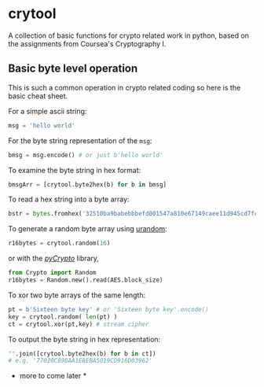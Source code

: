 # crytool

A collection of basic functions for crypto related work in python, based on the assignments from Coursea's Cryptography I.

## Basic byte level operation

This is such a common operation in crypto related coding so here is the basic cheat sheet.

For a simple ascii string:
```python
msg = 'hello world'
```
For the byte string representation of the `msg`:
```python
bmsg = msg.encode() # or just b'hello world'
```

To examine the byte string in hex format:
```python
bmsgArr = [crytool.byte2hex(b) for b in bmsg]
```

To read a hex string into a byte array:
```python
bstr = bytes.fromhex('32510ba9babebbbefd001547a810e67149caee11d945cd7fc81a05e9f85aac650e9052ba6a8cd8257bf14d13e6f0a803b54fde9e77472dbff89d71b57bddef121336cb85ccb8f3315f4b52e301d16e9f52f904')
```
To generate a random byte array using [urandom](https://www.2uo.de/myths-about-urandom/):
```python
r16bytes = crytool.random(16)
```
or with the [*pyCrypto*](https://www.dlitz.net/software/pycrypto/) library,

```python
from Crypto import Random
r16bytes = Random.new().read(AES.block_size) 
```

To xor two byte arrays of the same length:
```python
pt = b'Sixteen byte key' # or 'Sixteen byte key'.encode()
key = crytool.random( len(pt) )
ct = crytool.xor(pt,key) # stream cipher
```
To output the byte string in hex representation:
```python
"".join([crytool.byte2hex(b) for b in ct])
# e.g. '77020C898AA1E8EBA5019CD916D03962'
```

* more to come later *





